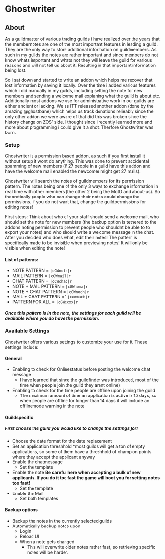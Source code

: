 # Ghostwriter
## About
As a guildmaster of various trading guilds i have realized over the years that the membernotes are one of the most important features in leading a guild.
They are the only way to store additional information on guildmembers. 
As such in my guilds the notes are rather important and since members do not know whats important and whats not they will leave the guild for various reasons and will not tell us about it.
Resulting in that important information being lost.

So i sat down and started to write an addon which helps me recover that lost information by saving it locally.
Over the time i added various features which i did manually in my guilds, including setting the note for new members and sending a welcome mail explaning what the guild is about etc.
Additionally most addons we use for administrative work in our guilds are either ancient or lacking. 
We as ITT released another addon (done by the amazing @ghostbane) which helps us track donations relieably since the only other addon we were aware of that did this was broken since the history change on ZOS' side.
I thought since i recently learned more and more about programming i could give it a shot.
Therfore Ghostwriter was born.

### Setup
Ghostwriter is a permission based addon, as such if you first install it without setup it wont do anything. 
This was done to prevent accidental spamming of new members (if 27 people in a guild have this addon and have the welcome mail enabled the newcomer might get 27 mails). 
    
Ghostwriter will search the notes of guildmembers for its permission pattern. 
The notes being one of the only 3 ways to exchange information in real time with other members (the other 2 being the MotD and about-us). 
So theoretically people who can change their notes could change the permissions. 
If you do not want that, change the guildpermissions for editing notes!

First steps: Think about who of your staff should send a welcome mail, who should set the note for new members (the backup option is tethered to the addons noting permission to prevent people who shouldnt be able to to export your notes) and who should write a welcome message in the chat. 
After you decided who does what, edit their notes! The pattern is specifically made to be invisible when previewing notes! It will only be visible when editing the note!

#### List of patterns: 
*  NOTE PATTERN =          `|cGWnote|r`
*  MAIL PATTERN =          `|cGWmail|r`
*  CHAT PATTERN =          `|cCWchat|r`
*  NOTE + MAIL PATTERN =   `|cGWnoma|r`
*  NOTE + CHAT PATTERN =   `|cGWnoch|r`
*  MAIL + CHAT PATTERN ="  `|cGWmach|r`
*  PATTERN FOR ALL =       `|cGWxxxx|r`
    

##### Once this pattern is in the note, the settings for each guild will be available where you do have the permission.

### Available Settings
Ghostwriter offers various settings to customize your use for it.
These settings include:
#### General
- Enabling to check for Onlinestatus before posting the welcome chat message 
  * I have learned that since the guildfinder was introduced, most of the time when people join the guild they arent online)
- Enabling to check for the time people are offline upon joining the guild 
  * The maximum amount of time an application is active is 15 days, so when people are offline for longer than 14 days it will include an offlinemode warning in the note

#### Guildspecific
##### First choose the guild you would like to change the settings for!
- Choose the date format for the date replacement
- Set an application threshhold 
  *most guilds will get a ton of empty applications, so some of them have a threshhold of champion points where they accept the applicant anyway
- Enable the chatmessage
  - Set the template
- Enable the note **Be careful here when accepting a bulk of new applicants. If you do it too fast the game will boot you for setting notes too fast!**
  - Set the template
- Enable the Mail
  - Set both templates
#### Backup options
- Backup the notes in the currently selected guilds
- Automatically backup notes upon 
  * Login
  * Reload UI
  * When a note gets changed
    * This will overwrite older notes rather fast, so retrieving specific notes will be harder.

